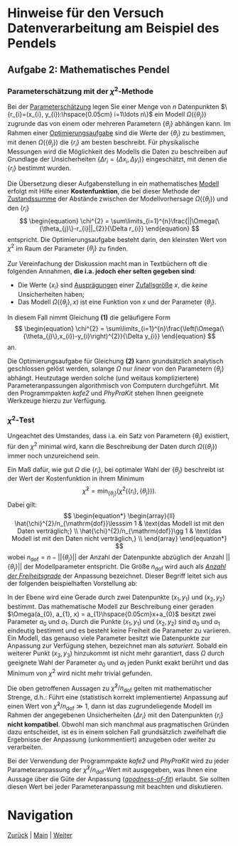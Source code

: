 # Hinweise für den Versuch Datenverarbeitung am Beispiel des Pendels

## Aufgabe 2: Mathematisches Pendel

### Parameterschätzung mit der $\chi^{2}$-Methode

Bei der [Parameterschätzung](https://de.wikipedia.org/wiki/Sch%C3%A4tzfunktion) legen Sie einer Menge von $n$ Datenpunkten $\{r_{i}=(x_{i}, y_{i}):\hspace{0.05cm} i=1\ldots n\}$ ein Modell $\Omega(\{\theta_{j}\})$ zugrunde das von einem oder mehreren Parametern $\{\theta_{j}\}$ abhängen kann. Im Rahmen einer [Optimierungsaufgabe](https://de.wikipedia.org/wiki/Optimierungsproblem) sind die Werte der $\{\theta_{j}\}$ zu bestimmen, mit denen $\Omega(\{\theta_{j}\})$ die $\{r_{i}\}$ am besten beschreibt. Für physikalische Messungen wird die Möglichkeit des Modells die Daten zu beschreiben auf Grundlage der Unsicherheiten $\{\Delta r_{i}=(\Delta x_{i}, \Delta y_{i})\}$ eingeschätzt, mit denen die $\{r_{i}\}$ bestimmt wurden. 

Die Übersetzung dieser Aufgabenstellung in ein mathematisches [Modell](https://de.wikipedia.org/wiki/Statistisches_Modell) erfolgt mit Hilfe einer **Kostenfunktion**, die bei dieser Methode der [Zustandssumme](https://de.wikipedia.org/wiki/Zustandssumme) der Abstände zwischen der Modellvorhersage $\Omega(\{\theta_{j}\})$ und den $\{r_{i}\}$
$$
\begin{equation}
\chi^{2} = \sum\limits_{i=1}^{n}\frac{||\Omega(\{\theta_{j}\}-r_{i}||_{2}}{\Delta r_{i}}
\end{equation}
$$
entspricht. Die Optimierungsaufgabe besteht darin, den kleinsten Wert von $\chi^{2}$ im Raum der Parameter $\{\theta_{j}\}$ zu finden.  

Zur Vereinfachung der Diskussion macht man in Textbüchern oft die folgenden Annahmen, **die i.a. jedoch eher selten gegeben sind**:  

- Die Werte $\{x_{i}\}$ sind [Ausprägungen](https://de.wikipedia.org/wiki/Statistische_Variable) einer [Zufallsgröße](https://de.wikipedia.org/wiki/Zufallsvariable) $x$, die *keine* Unsicherheiten haben;
- Das Modell $\Omega(\{\theta_{j}\},x)$ ist eine Funktion von $x$ und der Parameter $\{\theta_{j}\}$.

In diesem Fall nimmt Gleichung **(1)** die geläufigere Form 
$$
\begin{equation}
\chi^{2} = \sum\limits_{i=1}^{n}\frac{\left(\Omega(\{\theta_{j}\},x_{i})-y_{i}\right)^{2}}{\Delta y_{i}}
\end{equation}
$$
an. 

Die Optimierungsaufgabe für Gleichung **(2)** kann grundsätzlich analytisch geschlossen gelöst werden, solange $\Omega$ nur *linear* von den Parametern $\{\theta_{j}\}$ abhängt. Heutzutage werden solche (und weitaus kompliziertere) Parameteranpassungen algorithmisch von Computern durchgeführt. Mit den Programmpakten *kafe2* und *PhyPraKit* stehen Ihnen geeignete Werkzeuge hierzu zur Verfügung. 

### $\chi^{2}$-Test

Ungeachtet des Umstandes, dass i.a. ein Satz von Parametern $\{\theta_{j}\}$ existiert, für den $\chi^{2}$ minimal wird, kann die Beschreibung der Daten durch $\Omega(\{\theta_{j}\})$ immer noch unzureichend sein. 

Ein Maß dafür, wie gut $\Omega$ die $\{r_{i}\}$, bei optimaler Wahl der $\{\theta_{j}\}$ beschreibt ist der Wert der Kostenfunktion in ihrem Minimum
$$
\begin{equation*}
\hat{\chi}^{2}=\min_{\{\theta_{j}\}}\left(\chi^{2}(\{r_{i}\}, \{\theta_{j}\})\right).
\end{equation*}
$$
Dabei gilt: 
$$
\begin{equation*}
\begin{array}{ll}
\hat{\chi}^{2}/n_{\mathrm{dof}}\lesssim 1 & \text{das Modell ist mit den Daten verträglich;} \\
\hat{\chi}^{2}/n_{\mathrm{dof}}\gg 1 & \text{das Modell ist mit den Daten nicht verträglich,} \\
\end{array}
\end{equation*}
$$
wobei $n_{\mathrm{dof}} = n-||\{\theta_{j}\}||$ der Anzahl der Datenpunkte abzüglich der Anzahl $||\{\theta_{j}\}||$ der Modellparameter entspricht. Die Größe $n_{\mathrm{dof}}$ wird auch als [*Anzahl der Freiheitsgrade*](https://de.wikipedia.org/wiki/Anzahl_der_Freiheitsgrade_(Statistik)) der Anpassung bezeichnet. Dieser Begriff leitet sich aus der folgenden beispielhaften Vorstellung ab: 

In der Ebene wird eine Gerade durch zwei Datenpunkte $(x_{1}, y_{1})$ und $(x_{2}, y_{2})$ bestimmt. Das mathematische Modell zur Beschreibung einer geraden $\Omega(a_{0}, a_{1}, x) = a_{1}\hspace{0.05cm}x+a_{0}$ besitzt zwei Parameter $a_{0}$ und $a_{1}$. Durch die Punkte $(x_{1}, y_{1})$ und $(x_{2}, y_{2})$ sind $a_{0}$ und $a_{1}$ eindeutig bestimmt und es besteht keine Freiheit die Parameter zu variieren. Ein Modell, das genauso viele Parameter besitzt wie Datenpunkte zur Anpassung zur Verfügung stehen, bezeichnet man als *saturiert*. Sobald ein weiterer Punkt $(x_{3}, y_{3})$ hinzukommt ist nicht mehr garantiert, dass $\Omega$ durch geeignete Wahl der Parameter $a_{0}$ und $a_{1}$ jeden Punkt exakt berührt und das Minimum von $\chi^{2}$ wird nicht mehr trivial gefunden. 

Die oben getroffenen Aussagen zu $\hat{\chi}^{2}/n_{\mathrm{dof}}$ gelten mit mathematischer Strenge, d.h.: Führt eine (statistisch korrekt implementierte) Anpassung auf einen Wert von $\hat{\chi}^{2}/n_{\mathrm{dof}}\gg 1$, dann ist das zugrundeliegende Modell im Rahmen der angegebenen Unsicherheiten $\{\Delta r_{i}\}$ mit den Datenpunkten $\{r_{i}\}$ **nicht kompatibel**. Obwohl man sich manchmal aus pragmatischen Gründen dazu entscheidet, ist es in einem solchen Fall grundsätzlich zweifelhaft die Ergebnisse der Anpassung (unkommentiert) anzugeben oder weiter zu verarbeiten. 

Bei der Verwendung der Programmpakte *kafe2* und *PhyPraKit* wird zu jeder Parameteranpassung der $\hat{\chi}^{2}/n_{\mathrm{dof}}$-Wert mit ausgegeben, was Ihnen eine Aussage über die Güte der Anpassung ([*goodness-of-fit*](https://en.wikipedia.org/wiki/Goodness_of_fit)) erlaubt. Sie sollten diesen Wert bei jeder Parameteranpassung mit beachten und diskutieren. 

# Navigation

[Zurück](https://gitlab.kit.edu/kit/etp-lehre/p1-praktikum/students/-/blob/main/Vorversuch/doc/Hinweise-Aufgabe-2.md) | [Main](https://gitlab.kit.edu/kit/etp-lehre/p1-praktikum/students/-/tree/main/Vorversuch) | [Weiter](https://gitlab.kit.edu/kit/etp-lehre/p1-praktikum/students/-/blob/main/Vorversuch/doc/Hinweise-Aufgabe-2-b.md)

